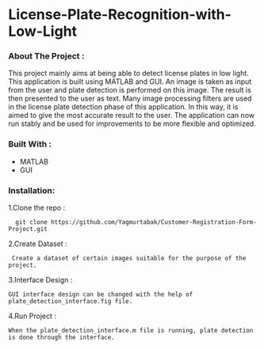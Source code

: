 # License-Plate-Recognition-with-Low-Light

### About The Project :

This project mainly aims at being able to detect license plates in low light. This application is built using MATLAB and GUI. An image is taken as input from the user and plate detection is performed on this image. The result is then presented to the user as text. Many image processing filters are used in the license plate detection phase of this application. In this way, it is aimed to give the most accurate result to the user. The application can now run stably and be used for improvements to be more flexible and optimized.

### Built With :

* MATLAB
* GUI

### Installation:

1.Clone the repo :

      git clone https://github.com/Yagmurtabak/Customer-Registration-Form-Project.git
      
2.Create Dataset :

     Create a dataset of certain images suitable for the purpose of the project.
     
3.Interface Design :

    GUI interface design can be changed with the help of plate_detection_interface.fig file.
    
4.Run Project :

    When the plate_detection_interface.m file is running, plate detection is done through the interface.
